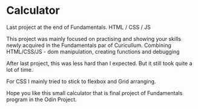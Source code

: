 # Calculator

Last project at the end of Fundamentals. HTML / CSS / JS

This project was mainly focused on practising and showing your skills newly acquired in the Fundamentals par of Curicullum.
Combining HTML/CSS/JS - dom manipulation, creating functions and debugging

After last project, this was less hard than I expected. But it still took quite a lot of time.

For CSS I mainly tried to stick to flexbox and Grid arranging.

Hope you like this small calculator that is final project of Fundamentals program in the Odin Project.
